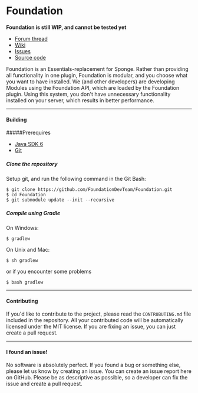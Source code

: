 Foundation
==========
**Foundation is still WIP, and cannot be tested yet**

* [Forum thread]
* [Wiki]
* [Issues]
* [Source code]

Foundation is an Essentials-replacement for Sponge. Rather than providing all functionality in one plugin, Foundation is modular, and you choose what you want to have installed. We (and other developers) are developing Modules using the Foundation API, which are loaded by the Foundation plugin. Using this system, you don't have unnecessary functionality installed on your server, which results in better performance.

--------------------

#### Building
#####Prerequires
* [Java SDK 6]
* [Git]

##### Clone the repository
Setup git, and run the following command in the Git Bash:

    $ git clone https://github.com/FoundationDevTeam/Foundation.git
    $ cd Foundation
    $ git submodule update --init --recursive

##### Compile using Gradle
On Windows:

    $ gradlew

On Unix and Mac:

	$ sh gradlew

or if you encounter some problems

	$ bash gradlew

--------------------

#### Contributing
If you'd like to contribute to the project, please read the `CONTRUBUTING.md` file included in the repository. All your contributed code will be automatically licensed under the MIT license.
If you are fixing an issue, you can just create a pull request.

--------------------

#### I found an issue!
No software is absolutely perfect. If you found a bug or something else, please let us know by creating an issue. You can create an issue report here on GitHub. Please be as descriptive as possible, so a developer can fix the issue and create a pull request.

[Forum thread]: http://forums.spongepowered.org/t/1525/
[Wiki]: https://github.com/FoundationDevTeam/Foundation/wiki
[Issues]: https://github.com/FoundationDevTeam/Foundation/issues
[Source code]: https://github.com/FoundationDevTeam/Foundation/tree/master/src

[Java SDK 6]: http://www.oracle.com/technetwork/java/javase/downloads/java-archive-downloads-javase6-419409.html
[Git]: http://git-scm.com/
